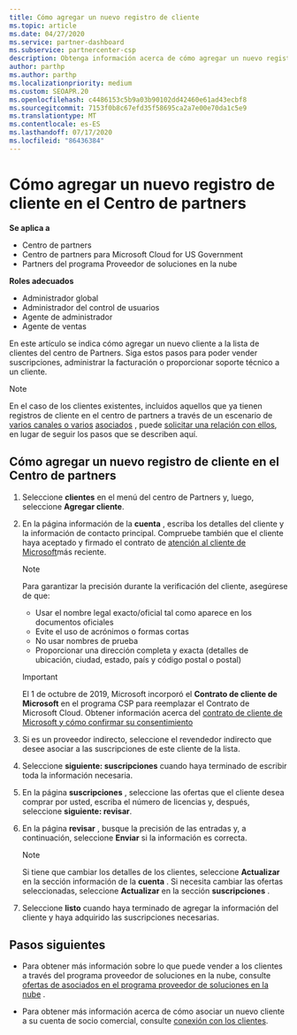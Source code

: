```yaml
---
title: Cómo agregar un nuevo registro de cliente
ms.topic: article
ms.date: 04/27/2020
ms.service: partner-dashboard
ms.subservice: partnercenter-csp
description: Obtenga información acerca de cómo agregar un nuevo registro de cliente en el centro de Partners. A continuación, puede vender las suscripciones del cliente, administrar la facturación o proporcionar soporte al cliente.
author: parthp
ms.author: parthp
ms.localizationpriority: medium
ms.custom: SEOAPR.20
ms.openlocfilehash: c4486153c5b9a03b90102dd42460e61ad43ecbf8
ms.sourcegitcommit: 7153f0b8c67efd35f58695ca2a7e00e70da1c5e9
ms.translationtype: MT
ms.contentlocale: es-ES
ms.lasthandoff: 07/17/2020
ms.locfileid: "86436384"
---
```

# <a name="how-to-add-a-new-customer-record-in-partner-center"></a>Cómo agregar un nuevo registro de cliente en el Centro de partners

**Se aplica a**

- Centro de partners
- Centro de partners para Microsoft Cloud for US Government
- Partners del programa Proveedor de soluciones en la nube

**Roles adecuados**

- Administrador global
- Administrador del control de usuarios
- Agente de administrador
- Agente de ventas

En este artículo se indica cómo agregar un nuevo cliente a la lista de clientes del centro de Partners. Siga estos pasos para poder vender suscripciones, administrar la facturación o proporcionar soporte técnico a un cliente.

>[!NOTE]
>En el caso de los clientes existentes, incluidos aquellos que ya tienen registros de cliente en el centro de partners a través de un escenario de [varios canales o varios](multichannel.md) [asociados](multipartner.md) , puede [solicitar una relación con ellos](request-a-relationship-with-a-customer.md), en lugar de seguir los pasos que se describen aquí.

## <a name="to-add-a-new-customer-in-partner-center"></a>Cómo agregar un nuevo registro de cliente en el Centro de partners

1. Seleccione **clientes** en el menú del centro de Partners y, luego, seleccione **Agregar cliente**.

2. En la página información de la **cuenta** , escriba los detalles del cliente y la información de contacto principal. Compruebe también que el cliente haya aceptado y firmado el contrato de [atención al cliente de Microsoft](agreements.md)más reciente.

   >[!NOTE]
   >
   >Para garantizar la precisión durante la verificación del cliente, asegúrese de que:
   >
   >- Usar el nombre legal exacto/oficial tal como aparece en los documentos oficiales
   >- Evite el uso de acrónimos o formas cortas
   >- No usar nombres de prueba
   >- Proporcionar una dirección completa y exacta (detalles de ubicación, ciudad, estado, país y código postal o postal)

   >[!IMPORTANT]
   > El 1 de octubre de 2019, Microsoft incorporó el **Contrato de cliente de Microsoft** en el programa CSP para reemplazar el Contrato de Microsoft Cloud. Obtener información acerca del [contrato de cliente de Microsoft y cómo confirmar su consentimiento](confirm-customer-agreement.md)
  
3. Si es un proveedor indirecto, seleccione el revendedor indirecto que desee asociar a las suscripciones de este cliente de la lista.

4. Seleccione **siguiente: suscripciones** cuando haya terminado de escribir toda la información necesaria.

5. En la página **suscripciones** , seleccione las ofertas que el cliente desea comprar por usted, escriba el número de licencias y, después, seleccione **siguiente: revisar**.

6. En la página **revisar** , busque la precisión de las entradas y, a continuación, seleccione **Enviar** si la información es correcta.

   >[!NOTE]
   >Si tiene que cambiar los detalles de los clientes, seleccione **Actualizar** en la sección información de la **cuenta** . Si necesita cambiar las ofertas seleccionadas, seleccione **Actualizar** en la sección **suscripciones** .

7. Seleccione **listo** cuando haya terminado de agregar la información del cliente y haya adquirido las suscripciones necesarias.

## <a name="next-steps"></a>Pasos siguientes

- Para obtener más información sobre lo que puede vender a los clientes a través del programa proveedor de soluciones en la nube, consulte [ofertas de asociados en el programa proveedor de soluciones en la nube](csp-offers.md) .

- Para obtener más información acerca de cómo asociar un nuevo cliente a su cuenta de socio comercial, consulte [conexión con los clientes](customer-accounts.md).
